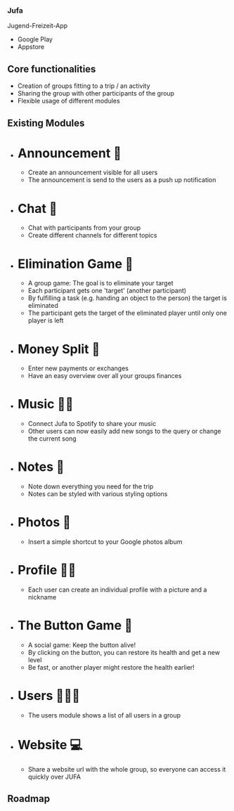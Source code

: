 ### Jufa

Jugend-Freizeit-App

- Google Play
- Appstore

## Core functionalities

- Creation of groups fitting to a trip / an activity
- Sharing the group with other participants of the group
- Flexible usage of different modules

## Existing Modules

- # Announcement 📢
  - Create an announcement visible for all users
  - The announcement is send to the users as a push up notification
- # Chat 💬
  - Chat with participants from your group
  - Create different channels for different topics
- # Elimination Game 🎯
  - A group game: The goal is to eliminate your target
  - Each participant gets one 'target' (another participant)
  - By fulfilling a task (e.g. handing an object to the person) the target is eliminated
  - The participant gets the target of the eliminated player until only one player is left
- # Money Split 💸
  - Enter new payments or exchanges
  - Have an easy overview over all your groups finances
- # Music 💃🏻
  - Connect Jufa to Spotify to share your music
  - Other users can now easily add new songs to the query or change the current song
- # Notes 📒
  - Note down everything you need for the trip
  - Notes can be styled with various styling options
- # Photos 📸
  - Insert a simple shortcut to your Google photos album
- # Profile 👱🏿
  - Each user can create an individual profile with a picture and a nickname
- # The Button Game 🔴
  - A social game: Keep the button alive!
  - By clicking on the button, you can restore its health and get a new level
  - Be fast, or another player might restore the health earlier!
- # Users 🧑🏽‍🦱
  - The users module shows a list of all users in a group
- # Website 💻
  - Share a website url with the whole group, so everyone can access it quickly over JUFA


## Roadmap